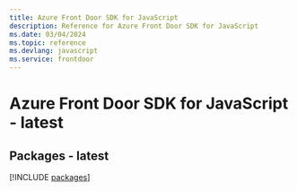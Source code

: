 ```yaml
---
title: Azure Front Door SDK for JavaScript
description: Reference for Azure Front Door SDK for JavaScript
ms.date: 03/04/2024
ms.topic: reference
ms.devlang: javascript
ms.service: frontdoor
---
```

# Azure Front Door SDK for JavaScript - latest
## Packages - latest
[!INCLUDE [packages](front-door-index.md)]